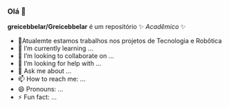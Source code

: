 ### Olá 👋


**greicebbelar/Greicebbelar** é um repositório ✨ _Acadêmico_ ✨ 


- 🔭Atualemte estamos trabalhos nos projetos de Tecnologia e Robôtica 
- 🌱 I’m currently learning ...
- 👯 I’m looking to collaborate on ...
- 🤔 I’m looking for help with ...
- 💬 Ask me about ...
- 📫 How to reach me: ...
- 😄 Pronouns: ...
- ⚡ Fun fact: ...
